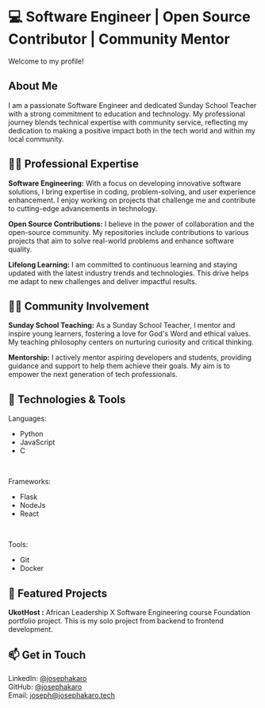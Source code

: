 # 💻 Software Engineer | Open Source Contributor | Community Mentor

Welcome to my profile!
<br>
## About Me
I am a passionate Software Engineer and dedicated Sunday School Teacher with a strong commitment to education and technology. My professional journey blends technical expertise with community service, reflecting my dedication to making a positive impact both in the tech world and within my local community.

## 🧑‍💻 Professional Expertise
<b>Software Engineering:</b> With a focus on developing innovative software solutions, I bring expertise in coding, problem-solving, and user experience enhancement. I enjoy working on projects that challenge me and contribute to cutting-edge advancements in technology.
<br>

<b>Open Source Contributions:</b> I believe in the power of collaboration and the open-source community. My repositories include contributions to various projects that aim to solve real-world problems and enhance software quality.
<br>

<b>Lifelong Learning:</b> I am committed to continuous learning and staying updated with the latest industry trends and technologies. This drive helps me adapt to new challenges and deliver impactful results.

## 👨‍🏫 Community Involvement
<b>Sunday School Teaching:</b> As a Sunday School Teacher, I mentor and inspire young learners, fostering a love for God's Word and ethical values. My teaching philosophy centers on nurturing curiosity and critical thinking.
<br>

<b>Mentorship:</b> I actively mentor aspiring developers and students, providing guidance and support to help them achieve their goals. My aim is to empower the next generation of tech professionals.

## 🔧 Technologies & Tools
Languages:
  - Python
  - JavaScript
  - C
<br>

Frameworks:
  - Flask
  - NodeJs
  - React
<br>

Tools:
  - Git
  - Docker

## 🌟 Featured Projects
<b>UkotHost :</b> African Leadership X Software Engineering course Foundation portfolio project. This is my solo project from backend to frontend development.

## 📫 Get in Touch
LinkedIn: [@josephakaro](https://www.linkedin.com/in/josephakaro)
<br>
GitHub: [@josephakaro](https://github.com/josephakaro)
<br>
Email: [joseph@josephakaro.tech](joseph@josephakaro.tech)
